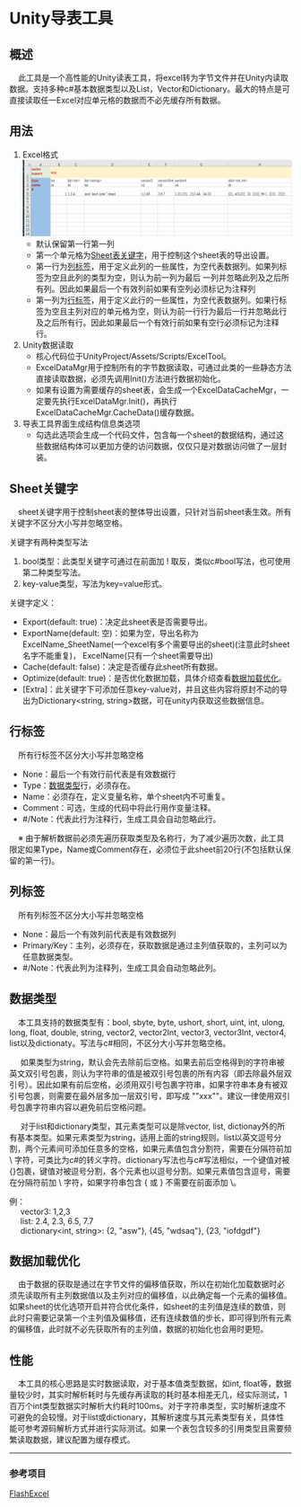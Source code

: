 # Unity导表工具

## 概述
&nbsp;&nbsp;&nbsp;&nbsp;此工具是一个高性能的Unity读表工具，将excel转为字节文件并在Unity内读取数据。支持多种c#基本数据类型以及List，Vector和Dictionary。最大的特点是可直接读取任一Excel对应单元格的数据而不必先缓存所有数据。

## 用法
1. Excel格式<br/>
   ![excel示例](./Image/excelExample.png)
   * 默认保留第一行第一列
   * 第一个单元格为[Sheet表关键字](#Sheet关键字)，用于控制这个sheet表的导出设置。
   * 第一行为[列标签](#列标签)，用于定义此列的一些属性，为空代表数据列。如果列标签为空且此列的类型为空，则认为前一列为最后
    一列并忽略此列及之后所有列。因此如果最后一个有效列前如果有空列必须标记为注释列
   * 第一列为[行标签](#行标签)，用于定义此行的一些属性，为空代表数据列。如果行标签为空且主列对应的单元格为空，则认为前一行行为最后一行并忽略此行及之后所有行。因此如果最后一个有效行前如果有空行必须标记为注释行。
2. Unity数据读取
   * 核心代码位于UnityProject/Assets/Scripts/ExcelTool。
   * ExcelDataMgr用于控制所有的字节数据读取，可通过此类的一些静态方法直接读取数据，必须先调用Init()方法进行数据初始化。
   * 如果有设置为需要缓存的sheet表，会生成一个ExcelDataCacheMgr，一定要先执行ExcelDataMgr.Init()，再执行ExcelDataCacheMgr.CacheData()缓存数据。
3. 导表工具界面生成结构信息类选项
   * 勾选此选项会生成一个代码文件，包含每一个sheet的数据结构，通过这些数据结构体可以更加方便的访问数据，仅仅只是对数据访问做了一层封装。

## Sheet关键字
&nbsp;&nbsp;&nbsp;&nbsp;sheet关键字用于控制sheet表的整体导出设置，只针对当前sheet表生效。所有关键字不区分大小写并忽略空格。

关键字有两种类型写法
1. bool类型：此类型关键字可通过在前面加 ! 取反，类似c#bool写法，也可使用第二种类型写法。
2. key-value类型，写法为key=value形式。

关键字定义：

+ Export(default: true)：决定此sheet表是否需要导出。
+ ExportName(default: 空)：如果为空，导出名称为ExcelName_SheetName(一个excel有多个需要导出的sheet)(注意此时sheet名字不能重复)， ExcelName(只有一个sheet需要导出)
+ Cache(default: false)：决定是否缓存此sheet所有数据。
+ Optimize(default: true)：是否优化数据加载，具体介绍查看[数据加载优化](#数据加载优化)。
+ [Extra]：此关键字下可添加任意key-value对，并且这些内容将原封不动的导出为Dictionary<string, string>数据，可在unity内获取这些数据信息。

## 行标签
&nbsp;&nbsp;&nbsp;&nbsp;所有行标签不区分大小写并忽略空格
+ None：最后一个有效行前代表是有效数据行
+ Type：[数据类型](#数据类型)行，必须存在。
+ Name：必须存在，定义变量名称，单个sheet内不可重复。
+ Comment：可选，生成的代码中将此行用作变量注释。
+ #/Note：代表此行为注释行，生成工具会自动忽略此行。

&nbsp;&nbsp;&nbsp;&nbsp;※&nbsp;由于解析数据前必须先遍历获取类型及名称行，为了减少遍历次数，此工具限定如果Type，Name或Comment存在，必须位于此sheet前20行(不包括默认保留的第一行)。

## 列标签
&nbsp;&nbsp;&nbsp;&nbsp;所有列标签不区分大小写并忽略空格
+ None：最后一个有效列前代表是有效数据列
+ Primary/Key：主列，必须存在，获取数据是通过主列值获取的，主列可以为任意数据类型。
+ #/Note：代表此列为注释列，生成工具会自动忽略此列。

## 数据类型
&nbsp;&nbsp;&nbsp;&nbsp;本工具支持的数据类型有：bool, sbyte, byte, ushort, short, uint, int, ulong, long, float, double, string, vector2, vector2Int, vector3, vector3Int, vector4, list以及dictionaty。写法与c#相同，不区分大小写并忽略空格。


&nbsp;&nbsp;&nbsp;&nbsp; 如果类型为string，默认会先去除前后空格。如果去前后空格得到的字符串被英文双引号包裹，则认为字符串的值是被双引号包裹的所有内容（即去除最外层双引号）。因此如果有前后空格，必须用双引号包裹字符串，如果字符串本身有被双引号包裹，则需要在最外层多加一层双引号，即写成 ""xxx""。建议一律使用双引号包裹字符串内容以避免前后空格问题。

&nbsp;&nbsp;&nbsp;&nbsp; 对于list和dictionary类型，其元素类型可以是除vector, list, dictionay外的所有基本类型。如果元素类型为string，适用上面的string规则。list以英文逗号分割，两个元素间可添加任意多的空格，如果元素值包含分割符，需要在分隔符前加 \ 字符，可类比为c#的转义字符。dictionary写法也与c#写法相似，一个键值对被{}包裹，键值对被逗号分割，各个元素也以逗号分割。如果元素值包含逗号，需要在分隔符前加 \ 字符，如果字符串包含 { 或 } 不需要在前面添加 \。

例：<br/>
&nbsp;&nbsp;&nbsp;&nbsp; vector3: 1,2,3<br/>
&nbsp;&nbsp;&nbsp;&nbsp; list<float>: 2.4, 2.3, 6.5, 7.7<br/>
&nbsp;&nbsp;&nbsp;&nbsp; dictionary<int, string>: {2, "asw"}, {45, "wdsaq"}, {23, "iofdgdf"}

## 数据加载优化
&nbsp;&nbsp;&nbsp;&nbsp;由于数据的获取是通过在字节文件的偏移值获取，所以在初始化加载数据时必须先读取所有主列数据值以及主列对应的偏移值，以此确定每一个元素的偏移值。如果sheet的优化选项开启并符合优化条件，如sheet的主列值是连续的数值，则此时只需要记录第一个主列值及偏移值，还有连续数值的步长，即可得到所有元素的偏移值，此时就不必先获取所有的主列值，数据的初始化也会用时更短。

## 性能
&nbsp;&nbsp;&nbsp;&nbsp;本工具的核心思路是实时数据读取，对于基本值类型数据，如int, float等，数据量较少时，其实时解析耗时与先缓存再读取的耗时基本相差无几，经实际测试，1百万个int类型数据实时解析大约耗时100ms。对于字符串类型，实时解析速度不可避免的会较慢。对于list或dictionary，其解析速度与其元素类型有关，具体性能可参考源码解析方式并进行实际测试。如果一个表包含较多的引用类型且需要频繁读取数据，建议配置为缓存模式。

---

### 参考项目
[FlashExcel](https://github.com/gmhevinci/FlashExcel)
